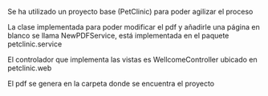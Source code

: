 Se ha utilizado un proyecto base (PetClinic) para poder agilizar el proceso

La clase implementada para poder modificar el pdf y añadirle una página en blanco se llama NewPDFService, está implementada en el paquete petclinic.service

El controlador que implementa las vistas es WellcomeController ubicado en petclinic.web

El pdf se genera en la carpeta donde se encuentra el proyecto